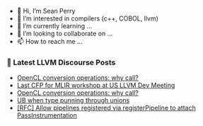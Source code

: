 - 👋 Hi, I’m Sean Perry
- 👀 I’m interested in compilers (c++, COBOL, llvm)
- 🌱 I’m currently learning ...
- 💞️ I’m looking to collaborate on ...
- 📫 How to reach me ...

<!---
s66perry/s66perry is a ✨ special ✨ repository because its `README.md` (this file) appears on your GitHub profile.
You can click the Preview link to take a look at your changes.
--->
### 📕 Latest LLVM Discourse Posts

<!-- DISCOURSE-LLVM:START -->
- [OpenCL conversion operations: why call?](https://discourse.llvm.org/t/opencl-conversion-operations-why-call/88565#post_3)
- [Last CFP for MLIR workshop at US LLVM Dev Meeting](https://discourse.llvm.org/t/last-cfp-for-mlir-workshop-at-us-llvm-dev-meeting/88573#post_1)
- [OpenCL conversion operations: why call?](https://discourse.llvm.org/t/opencl-conversion-operations-why-call/88565#post_2)
- [UB when type punning through unions](https://discourse.llvm.org/t/ub-when-type-punning-through-unions/88527#post_19)
- [[RFC] Allow pipelines registered via registerPipeline to attach PassInstrumentation](https://discourse.llvm.org/t/rfc-allow-pipelines-registered-via-registerpipeline-to-attach-passinstrumentation/88572#post_1)
<!-- DISCOURSE-LLVM:END -->

